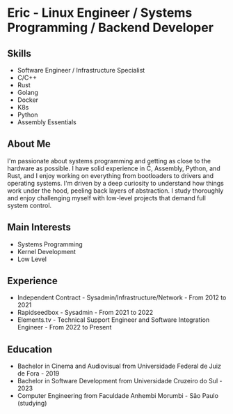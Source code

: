 <!DOCTYPE html>
<html lang="en">
<head>
  <meta charset="UTF-8">
  <meta name="viewport" content="width=device-width, initial-scale=1.0">
</head>
<body>
  <h1>Eric - Linux Engineer / Systems Programming / Backend Developer</h1>
  
  <h2>Skills</h2>
  <ul>
    <li>Software Engineer / Infrastructure Specialist </li>
    <li>C/C++</li>
    <li>Rust</li>
    <li>Golang </li>
    <li>Docker</li>
    <li>K8s</li>
    <li>Python</li>
    <li>Assembly Essentials</li>
  </ul>
  <h2>About Me</h2>
    <p>I'm passionate about systems programming and getting as close to the hardware as possible. I have solid experience in C, Assembly, Python, and Rust, and I enjoy working on everything from bootloaders to drivers and operating systems. I'm driven by a deep curiosity to understand how things work under the hood, peeling back layers of abstraction. I study thoroughly and enjoy challenging myself with low-level projects that demand full system control.</p>
  <h2>Main Interests</h2>
  <ul>
    <li>Systems Programming</li>
    <li>Kernel Development</li>
    <li>Low Level</li>
  </ul>
  <h2>Experience</h2>
  <ul>
    <li>Independent Contract - Sysadmin/Infrastructure/Network - From 2012 to 2021</li>
    <li>Rapidseedbox - Sysadmin - From 2021 to 2022</li>
    <li>Elements.tv - Technical Support Engineer and Software Integration Engineer - From 2022 to Present</li>
  </ul>
  <h2>Education</h2>
  <ul>
    <li>Bachelor in Cinema and Audiovisual from Universidade Federal de Juiz de Fora - 2019</li>
    <li>Bachelor in Software Development from Universidade Cruzeiro do Sul - 2023</li>
    <li>Computer Engineering from Faculdade Anhembi Morumbi - São Paulo (studying)</li>
  </ul>
</body>
</html>
